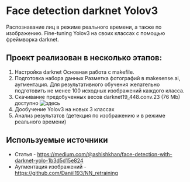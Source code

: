 # Face detection darknet Yolov3

Распознавание лиц в режиме реального времени, а также по изображению. Fine-tuning Yolov3 на своих классах с помощью фреймворка darknet. 

## Проект реализован в несколько этапов:

1. Настройка darknet 
Основная работа с makefile.
3. Подготовка набора данных
Разметка фотографий в makesense.ai, аугментация. Для результативного обучения желательно подготовить не менее 100 исходных изображений каждого класса.
5. Скачивание предобученных весов
darknet19_448.conv.23 (76 Mb) доступно ![здесь](http://pjreddie.com/media/files/darknet19_448.conv.23)
7. Дообучение Yolov3 на новых 3 классах
8. Анализ результатов (детекция по изображению и в режиме реального времени)

## Используемые источники

* Статья - https://medium.com/@ashishkhan/face-detection-with-darknet-yolo-1b3d5d15e824
* Аугментация изображений - https://github.com/Daniil193/NN_retraining
